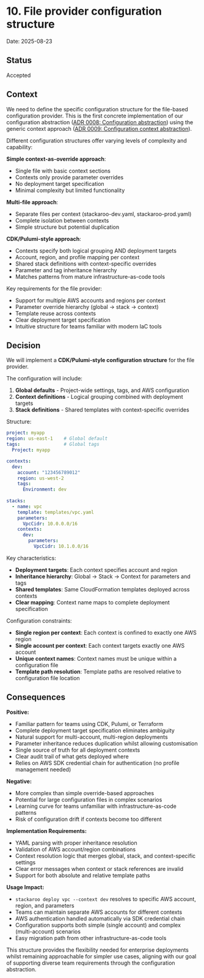 # 10. File provider configuration structure

Date: 2025-08-23

## Status

Accepted

## Context

We need to define the specific configuration structure for the file-based configuration provider. This is the first concrete implementation of our configuration abstraction ([ADR 0008: Configuration abstraction](0008-configuration-abstraction.md)) using the generic context approach ([ADR 0009: Configuration context abstraction](0009-configuration-context-abstraction.md)).

Different configuration structures offer varying levels of complexity and capability:

**Simple context-as-override approach**:
- Single file with basic context sections
- Contexts only provide parameter overrides
- No deployment target specification
- Minimal complexity but limited functionality

**Multi-file approach**:
- Separate files per context (stackaroo-dev.yaml, stackaroo-prod.yaml)
- Complete isolation between contexts
- Simple structure but potential duplication

**CDK/Pulumi-style approach**:
- Contexts specify both logical grouping AND deployment targets
- Account, region, and profile mapping per context
- Shared stack definitions with context-specific overrides
- Parameter and tag inheritance hierarchy
- Matches patterns from mature infrastructure-as-code tools

Key requirements for the file provider:
- Support for multiple AWS accounts and regions per context
- Parameter override hierarchy (global → stack → context)
- Template reuse across contexts
- Clear deployment target specification
- Intuitive structure for teams familiar with modern IaC tools

## Decision

We will implement a **CDK/Pulumi-style configuration structure** for the file provider.

The configuration will include:

1. **Global defaults** - Project-wide settings, tags, and AWS configuration
2. **Context definitions** - Logical grouping combined with deployment targets
3. **Stack definitions** - Shared templates with context-specific overrides

Structure:
```yaml
project: myapp
region: us-east-1    # Global default
tags:                # Global tags
  Project: myapp

contexts:
  dev:
    account: "123456789012"
    region: us-west-2
    tags:
      Environment: dev
  
stacks:
  - name: vpc
    template: templates/vpc.yaml
    parameters:
      VpcCidr: 10.0.0.0/16
    contexts:
      dev:
        parameters:
          VpcCidr: 10.1.0.0/16
```

Key characteristics:
- **Deployment targets**: Each context specifies account and region
- **Inheritance hierarchy**: Global → Stack → Context for parameters and tags
- **Shared templates**: Same CloudFormation templates deployed across contexts
- **Clear mapping**: Context name maps to complete deployment specification

Configuration constraints:
- **Single region per context**: Each context is confined to exactly one AWS region
- **Single account per context**: Each context targets exactly one AWS account
- **Unique context names**: Context names must be unique within a configuration file
- **Template path resolution**: Template paths are resolved relative to configuration file location

## Consequences

**Positive:**
- Familiar pattern for teams using CDK, Pulumi, or Terraform
- Complete deployment target specification eliminates ambiguity
- Natural support for multi-account, multi-region deployments
- Parameter inheritance reduces duplication whilst allowing customisation
- Single source of truth for all deployment contexts
- Clear audit trail of what gets deployed where
- Relies on AWS SDK credential chain for authentication (no profile management needed)

**Negative:**
- More complex than simple override-based approaches
- Potential for large configuration files in complex scenarios
- Learning curve for teams unfamiliar with infrastructure-as-code patterns
- Risk of configuration drift if contexts become too different

**Implementation Requirements:**
- YAML parsing with proper inheritance resolution
- Validation of AWS account/region combinations
- Context resolution logic that merges global, stack, and context-specific settings
- Clear error messages when context or stack references are invalid
- Support for both absolute and relative template paths

**Usage Impact:**
- `stackaroo deploy vpc --context dev` resolves to specific AWS account, region, and parameters
- Teams can maintain separate AWS accounts for different contexts
- AWS authentication handled automatically via SDK credential chain
- Configuration supports both simple (single account) and complex (multi-account) scenarios
- Easy migration path from other infrastructure-as-code tools

This structure provides the flexibility needed for enterprise deployments whilst remaining approachable for simpler use cases, aligning with our goal of supporting diverse team requirements through the configuration abstraction.

